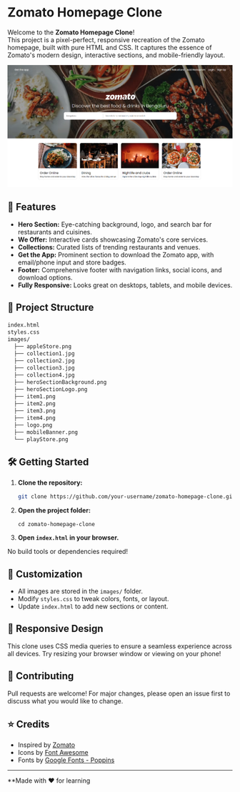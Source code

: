 # Zomato Homepage Clone

Welcome to the **Zomato Homepage Clone**!  
This project is a pixel-perfect, responsive recreation of the Zomato homepage, built with pure HTML and CSS. It captures the essence of Zomato's modern design, interactive sections, and mobile-friendly layout.

![Zomato Homepage Screenshot](images/final_output.png)

## 🚀 Features

- **Hero Section:** Eye-catching background, logo, and search bar for restaurants and cuisines.
- **We Offer:** Interactive cards showcasing Zomato's core services.
- **Collections:** Curated lists of trending restaurants and venues.
- **Get the App:** Prominent section to download the Zomato app, with email/phone input and store badges.
- **Footer:** Comprehensive footer with navigation links, social icons, and download options.
- **Fully Responsive:** Looks great on desktops, tablets, and mobile devices.

## 📁 Project Structure

```
index.html
styles.css
images/
  ├── appleStore.png
  ├── collection1.jpg
  ├── collection2.jpg
  ├── collection3.jpg
  ├── collection4.jpg
  ├── heroSectionBackground.png
  ├── heroSectionLogo.png
  ├── item1.png
  ├── item2.png
  ├── item3.png
  ├── item4.png
  ├── logo.png
  ├── mobileBanner.png
  └── playStore.png
```

## 🛠️ Getting Started

1. **Clone the repository:**
   ```sh
   git clone https://github.com/your-username/zomato-homepage-clone.git
   ```
2. **Open the project folder:**
   ```
   cd zomato-homepage-clone
   ```
3. **Open `index.html` in your browser.**

No build tools or dependencies required!

## 🎨 Customization

- All images are stored in the `images/` folder.
- Modify `styles.css` to tweak colors, fonts, or layout.
- Update `index.html` to add new sections or content.

## 📱 Responsive Design

This clone uses CSS media queries to ensure a seamless experience across all devices. Try resizing your browser window or viewing on your phone!

## 🤝 Contributing

Pull requests are welcome! For major changes, please open an issue first to discuss what you would like to change.

## ⭐ Credits

- Inspired by [Zomato](https://www.zomato.com/)
- Icons by [Font Awesome](https://fontawesome.com/)
- Fonts by [Google Fonts - Poppins](https://fonts.google.com/specimen/Poppins)

---

**Made with ❤️ for learning